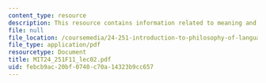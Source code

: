 ```yaml
---
content_type: resource
description: This resource contains information related to meaning and reference.
file: null
file_location: /coursemedia/24-251-introduction-to-philosophy-of-language-fall-2011/febcb9ac20bf0740c70a14323b9cc657_MIT24_251F11_lec02.pdf
file_type: application/pdf
resourcetype: Document
title: MIT24_251F11_lec02.pdf
uid: febcb9ac-20bf-0740-c70a-14323b9cc657
---
```

